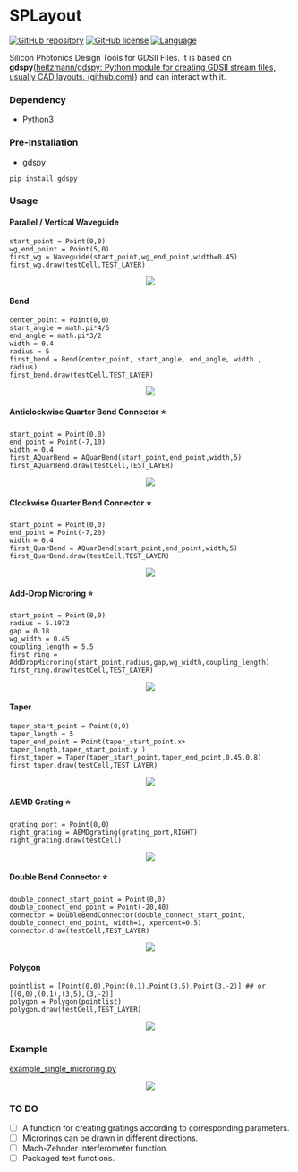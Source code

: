 

# SPLayout
[![GitHub repository](https://img.shields.io/badge/github-SPLayout-blue)](https://github.com/Hideousmon/SPLayout) [![GitHub license](https://img.shields.io/badge/lisence-GNU--3.0-green)](https://github.com/Hideousmon/SPLayout/blob/main/LICENSE) [![Language](https://img.shields.io/badge/make%20with-Python-red)]()

 Silicon Photonics Design Tools for GDSII Files. It is based on **gdspy**([heitzmann/gdspy: Python module for creating GDSII stream files, usually CAD layouts. (github.com)](https://github.com/heitzmann/gdspy)) and can interact with it.
 
### Dependency
* Python3

### Pre-Installation

* gdspy 

```
pip install gdspy
```

### Usage

#### Parallel / Vertical Waveguide

```
start_point = Point(0,0)
wg_end_point = Point(5,0)
first_wg = Waveguide(start_point,wg_end_point,width=0.45)
first_wg.draw(testCell,TEST_LAYER)
```

<p align="center">
  <img src="./pictures/waveguide.png" />
</p>

#### Bend

```
center_point = Point(0,0)
start_angle = math.pi*4/5
end_angle = math.pi*3/2
width = 0.4
radius = 5
first_bend = Bend(center_point, start_angle, end_angle, width , radius)
first_bend.draw(testCell,TEST_LAYER)
```


<p align="center">
  <img src="./pictures/bend.png" />
</p>


#### Anticlockwise Quarter Bend Connector :star:

```
start_point = Point(0,0)
end_point = Point(-7,10)
width = 0.4
first_AQuarBend = AQuarBend(start_point,end_point,width,5)
first_AQuarBend.draw(testCell,TEST_LAYER)
```

<p align="center">
  <img src="./pictures/AQuarBend.png" />
</p>


#### Clockwise Quarter Bend Connector :star:

```
start_point = Point(0,0)
end_point = Point(-7,20)
width = 0.4
first_QuarBend = AQuarBend(start_point,end_point,width,5)
first_QuarBend.draw(testCell,TEST_LAYER)
```

<p align="center">
  <img src="./pictures/QuarBend.png" />
</p>

#### Add-Drop Microring :star:

```
start_point = Point(0,0)
radius = 5.1973
gap = 0.18
wg_width = 0.45
coupling_length = 5.5
first_ring = AddDropMicroring(start_point,radius,gap,wg_width,coupling_length)
first_ring.draw(testCell,TEST_LAYER)
```

<p align="center">
  <img src="./pictures/Add-Drop Microring.png" />
</p>


#### Taper

```
taper_start_point = Point(0,0)
taper_length = 5
taper_end_point = Point(taper_start_point.x+ taper_length,taper_start_point.y )
first_taper = Taper(taper_start_point,taper_end_point,0.45,0.8)
first_taper.draw(testCell,TEST_LAYER)
```

<p align="center">
  <img src="./pictures/Taper.png" />
</p>


#### AEMD Grating :star:

```
grating_port = Point(0,0)
right_grating = AEMDgrating(grating_port,RIGHT)
right_grating.draw(testCell)
```

<p align="center">
  <img src="./pictures/AEMDGrating.png" />
</p>

#### Double Bend Connector :star:

```
double_connect_start_point = Point(0,0)
double_connect_end_point = Point(-20,40)
connector = DoubleBendConnector(double_connect_start_point, double_connect_end_point, width=1, xpercent=0.5)
connector.draw(testCell,TEST_LAYER)
```

<p align="center">
  <img src="./pictures/DoubleConnector.png" />
</p>

#### Polygon

```
pointlist = [Point(0,0),Point(0,1),Point(3,5),Point(3,-2)] ## or [(0,0),(0,1),(3,5),(3,-2)]
polygon = Polygon(pointlist)
polygon.draw(testCell,TEST_LAYER)
```

<p align="center">
  <img src="./pictures/Polygon.png" />
</p>




### Example

[example_single_microring.py](https://github.com/Hideousmon/SPLayout/blob/main/example_single_microring.py) 

<p align="center">
  <img src="./pictures/example.png" />
</p>

### TO DO
- [ ] A function for creating gratings according to corresponding parameters.
- [ ] Microrings can be drawn in different directions.
- [ ] Mach-Zehnder Interferometer function.
- [ ] Packaged text functions.
